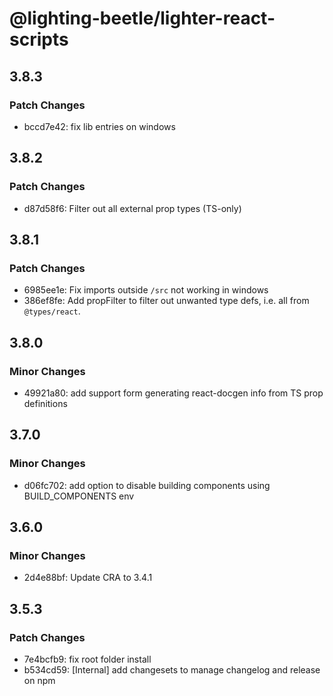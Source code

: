 # @lighting-beetle/lighter-react-scripts

## 3.8.3

### Patch Changes

- bccd7e42: fix lib entries on windows

## 3.8.2

### Patch Changes

- d87d58f6: Filter out all external prop types (TS-only)

## 3.8.1

### Patch Changes

- 6985ee1e: Fix imports outside `/src` not working in windows
- 386ef8fe: Add propFilter to filter out unwanted type defs, i.e. all from `@types/react`.

## 3.8.0

### Minor Changes

- 49921a80: add support form generating react-docgen info from TS prop definitions

## 3.7.0

### Minor Changes

- d06fc702: add option to disable building components using BUILD_COMPONENTS env

## 3.6.0

### Minor Changes

- 2d4e88bf: Update CRA to 3.4.1

## 3.5.3

### Patch Changes

- 7e4bcfb9: fix root folder install
- b534cd59: [Internal] add changesets to manage changelog and release on npm
